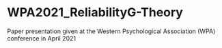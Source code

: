 # WPA2021_ReliabilityG-Theory
Paper presentation given at the Western Psychological Association (WPA) conference in April 2021
